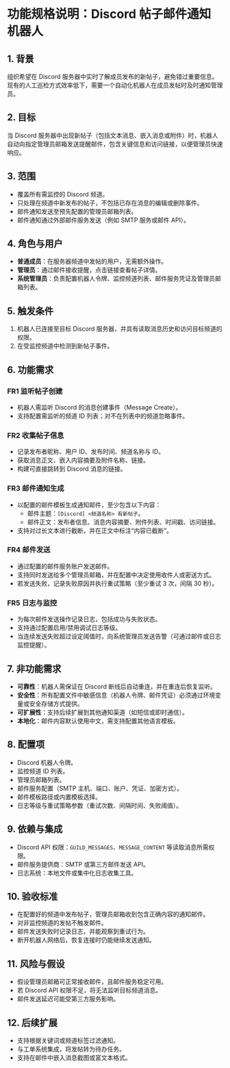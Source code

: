 # 功能规格说明：Discord 帖子邮件通知机器人

## 1. 背景
组织希望在 Discord 服务器中实时了解成员发布的新帖子，避免错过重要信息。现有的人工巡检方式效率低下，需要一个自动化机器人在成员发帖时及时通知管理员。

## 2. 目标
当 Discord 服务器中出现新帖子（包括文本消息、嵌入消息或附件）时，机器人自动向指定管理员邮箱发送提醒邮件，包含关键信息和访问链接，以便管理员快速响应。

## 3. 范围
- 覆盖所有需监控的 Discord 频道。
- 只处理在频道中新发布的帖子，不包括已存在消息的编辑或删除事件。
- 邮件通知发送至预先配置的管理员邮箱列表。
- 邮件通知通过外部邮件服务发送（例如 SMTP 服务或邮件 API）。

## 4. 角色与用户
- **普通成员**：在服务器频道中发帖的用户，无需额外操作。
- **管理员**：通过邮件接收提醒，点击链接查看帖子详情。
- **系统管理员**：负责配置机器人令牌、监控频道列表、邮件服务凭证及管理员邮箱列表。

## 5. 触发条件
1. 机器人已连接至目标 Discord 服务器，并具有读取消息历史和访问目标频道的权限。
2. 在受监控频道中检测到新帖子事件。

## 6. 功能需求
### FR1 监听帖子创建
- 机器人需监听 Discord 的消息创建事件（Message Create）。
- 支持配置需监听的频道 ID 列表；对不在列表中的频道忽略事件。

### FR2 收集帖子信息
- 记录发布者昵称、用户 ID、发布时间、频道名称与 ID。
- 获取消息正文、嵌入内容摘要及附件名称、链接。
- 构建可直接跳转到 Discord 消息的链接。

### FR3 邮件通知生成
- 以配置的邮件模板生成通知邮件，至少包含以下内容：
  - 邮件主题：`[Discord] <频道名称> 有新帖子`。
  - 邮件正文：发布者信息、消息内容摘要、附件列表、时间戳、访问链接。
- 支持对过长文本进行截断，并在正文中标注“内容已截断”。

### FR4 邮件发送
- 通过配置的邮件服务账户发送邮件。
- 支持同时发送给多个管理员邮箱，并在配置中决定使用收件人或密送方式。
- 若发送失败，记录失败原因并执行重试策略（至少重试 3 次，间隔 30 秒）。

### FR5 日志与监控
- 为每次邮件发送操作记录日志，包括成功与失败状态。
- 支持通过配置启用/禁用调试日志等级。
- 当连续发送失败超过设定阈值时，向系统管理员发送告警（可通过邮件或日志监控提醒）。

## 7. 非功能需求
- **可靠性**：机器人需保证在 Discord 断线后自动重连，并在重连后恢复监听。
- **安全性**：所有配置文件中敏感信息（机器人令牌、邮件凭证）必须通过环境变量或安全存储方式提供。
- **可扩展性**：支持后续扩展到其他通知渠道（如短信或即时通信）。
- **本地化**：邮件内容默认使用中文，需支持配置其他语言模板。

## 8. 配置项
- Discord 机器人令牌。
- 监控频道 ID 列表。
- 管理员邮箱列表。
- 邮件服务配置（SMTP 主机、端口、账户、凭证、加密方式）。
- 邮件模板路径或内置模板选择。
- 日志等级与重试策略参数（重试次数、间隔时间、失败阈值）。

## 9. 依赖与集成
- Discord API 权限：`GUILD_MESSAGES`、`MESSAGE_CONTENT` 等读取消息所需权限。
- 邮件服务提供商：SMTP 或第三方邮件发送 API。
- 日志系统：本地文件或集中化日志收集工具。

## 10. 验收标准
- 在配置好的频道中发布帖子，管理员邮箱收到包含正确内容的通知邮件。
- 对非监控频道的发帖不触发邮件。
- 邮件发送失败时记录日志，并能观察到重试行为。
- 断开机器人网络后，恢复连接时仍能继续发送通知。

## 11. 风险与假设
- 假设管理员邮箱可正常接收邮件，且邮件服务稳定可用。
- 若 Discord API 权限不足，将无法监听目标频道消息。
- 邮件发送延迟可能受第三方服务影响。

## 12. 后续扩展
- 支持根据关键词或频道标签过滤通知。
- 与工单系统集成，将发帖转为待办任务。
- 支持在邮件中嵌入消息截图或富文本格式。
